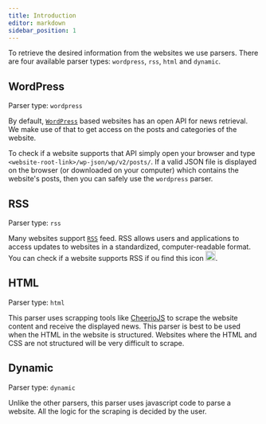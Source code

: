 ```yaml
---
title: Introduction
editor: markdown
sidebar_position: 1
---
```



To retrieve the desired information from the websites we use parsers.
There are four available parser types: `wordpress`, `rss`, `html` and `dynamic`.

## WordPress
Parser type: `wordpress`

By default, [`WordPress`](https://wordpress.com/) based websites has an open API for news retrieval.
We make use of that to get access on the posts and categories of the website.

To check if a website supports that API simply open your browser and type `<website-root-link>/wp-json/wp/v2/posts/`.
If a valid JSON file is displayed on the browser (or downloaded on your computer) which contains the website's posts,
then you can safely use the `wordpress` parser.


## RSS
Parser type: `rss`

Many websites support [`RSS`](https://en.wikipedia.org/wiki/RSS) feed. RSS allows users and applications to access updates
to websites in a standardized, computer-readable format. You can check if a website supports RSS if ou find this
icon <img src="/img/rss.png" width="20" height="20" />.


## HTML
Parser type: `html`

This parser uses scrapping tools like [CheerioJS](https://cheerio.js.org/) to scrape the website content and receive
the displayed news. This parser is best to be used when the HTML in the website is structured. Websites where the HTML
and CSS are not structured will be very difficult to scrape.

## Dynamic
Parser type: `dynamic`

Unlike the other parsers, this parser uses javascript code to parse a website. All the logic for the scraping is
decided by the user.